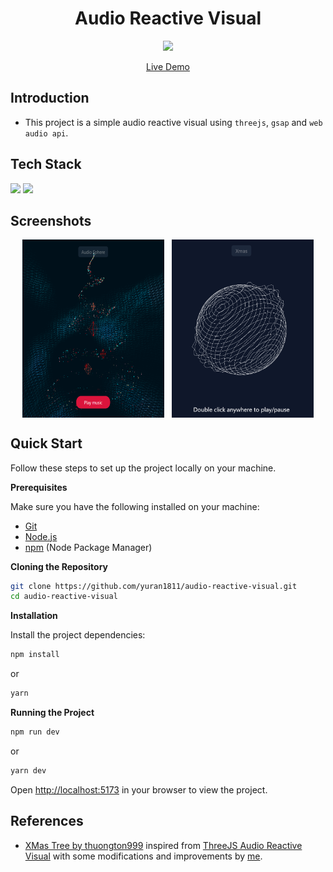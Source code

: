 <h1 align="center">Audio Reactive Visual</h1>
<p align="center">  
  <img src="https://raw.githubusercontent.com/catppuccin/catppuccin/main/assets/palette/macchiato.png" width="400" />
</p>
<div align="center"><a href="https://yuran1811.github.io/audio-reactive-visual/" target="_blank">Live Demo</a></div>

## Introduction

- This project is a simple audio reactive visual using `threejs`, `gsap` and `web audio api`.

## Tech Stack

<img src="https://skill-icons-livid.vercel.app/icons?i=threejs,gsap&gap=60" height="36" />

<img src="https://skill-icons-livid.vercel.app/icons?i=react,ts,vite&gap=60" height="36" />

## Screenshots

<div style="display:flex;gap:12px;justify-content:center">
    <img src="./public/screenshots/xmas-tree.png" alt="address_info.png" style="width:45%;max-width:380px">
    <img src="./public/screenshots/sphere.png" alt="shipping_provider.png" style="width:45%;max-width:380px">
</div>

## Quick Start

Follow these steps to set up the project locally on your machine.

**Prerequisites**

Make sure you have the following installed on your machine:

- [Git](https://git-scm.com/)
- [Node.js](https://nodejs.org/en)
- [npm](https://www.npmjs.com/) (Node Package Manager)

**Cloning the Repository**

```bash
git clone https://github.com/yuran1811/audio-reactive-visual.git
cd audio-reactive-visual
```

**Installation**

Install the project dependencies:

```bash
npm install
```

or

```bash
yarn
```

**Running the Project**

```bash
npm run dev
```

or

```bash
yarn dev
```

Open [http://localhost:5173](http://localhost:5173) in your browser to view the project.

## References

- [XMas Tree by thuongton999](https://codepen.io/thuongton999/pen/VwRYaRw) inspired from [ThreeJS Audio Reactive Visual](https://github.com/kekkorider/threejs-audio-reactive-visual/tree/main) with some modifications and improvements by [me](https://github.com/yuran1811).
